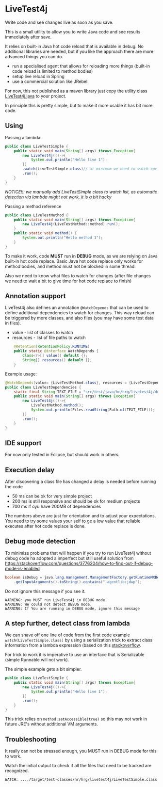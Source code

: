 
#  LiveTest4j

Write code and see changes live as soon as you save.

This is a small utility to allow you to write Java code and see results immediately after save.

It relies on built-in Java hot code reload that is available in debug. No additional libraries are needed,
but if you like the approach there are more advanced things you can do.

- run a specialised agent that allows for reloading more things (built-in code reload is limited to method bodies)
- setup live reload in Spring
- use a commercial solution like JRebel

For now, this not published as a maven library just copy the utility class [LiveTest4j.java](src/main/java/hr/hrg/livetest4j/LiveTest4j.java)  to your project.

In principle this is pretty simple, but to make it more usable it has bit more code.

## Using

Passing a lambda:

```Java
public class LiveTestSimple {
	public static void main(String[] args) throws Exception{
		new LiveTest4j(()->{
			System.out.println("Hello live 1");
		})
		.watch(LiveTestSimple.class)// at minimum we need to watch our file
		.run();
	}
}
```

*NOTICE!!: we manually add LiveTestSimple class to watch list, as automatic detection via lambda might not work, it is a bit hacky* 

Passing a method reference

```Java
public class LiveTestMethod {
	public static void main(String[] args) throws Exception{
		new LiveTest4j(LiveTestMethod::method).run();
	}
	public static void method() {
		System.out.println("Hello method 1");
	}
}
```

To make it work, code **MUST** run in **DEBUG** mode, as we are relying on Java built-in hot code replace. Basic Java 
hot code replace only works for method bodies, and method must not be blocked in some thread. 

Also we need to know what files to watch for changes (after file changes we need to wait a bit to give time for hot code replace to finish)

## Annotation support

LiveTest4j also defines an annotation `@WatchDepends` that can be used to define additional dependencies to watch for changes. This way reload can be triggered by more classes, and also files (you may have some test data in files).

- value  - list of classes to watch
- resources - list of file paths to watch

```Java
	@Retention(RetentionPolicy.RUNTIME)
	public static @interface WatchDepends {
		Class<?>[] value() default {};
		String[] resources() default {};
	}
```

Example usage:

```java
@WatchDepends(value= {LiveTestMethod.class}, resources = {LiveTestDependencies.TEXT_FILE})
public class LiveTestDependencies {
	static final String TEXT_FILE = "src/test/java/hr/hrg/livetest4j/dep.file.txt";
	public static void main(String[] args) throws Exception{
		new LiveTest4j(()->{
			LiveTestMethod.method();
			System.out.println(Files.readString(Path.of(TEXT_FILE)));
		})
		.run();
	}
}
```

## IDE support

For now only tested in Eclipse, but should work in others.

## Execution delay

After discovering a class file has changed a delay is needed before running the code

- 50 ms can be ok for very simple project 
- 200 ms is still responsive and should be ok for medium projects
- 700 ms if oyu have 200MB of dependencies

The numbers above are just for orientation and to adjust your expectations. You
need to try some values your self to ge a low value that reliable executes after hot code replace
is done.

## Debug mode detection

To minimize problems that will happen if you try to run LiveTest4j without debug code ha adopted a imperfect but still useful solution
from https://stackoverflow.com/questions/3776204/how-to-find-out-if-debug-mode-is-enabled

```java
boolean isDebug = java.lang.management.ManagementFactory.getRuntimeMXBean()
    .getInputArguments().toString().contains("-agentlib:jdwp");
```

 Do not ignore this message if you see it.

```
WARNING: you MUST run LiveTest4j in DEBUG mode.
WARNING: We could not detect DEBUG mode.
WARNING: If You are running in DEBUG mode, ignore this message
```

## A step further, detect class from lambda

We can shave off one line of code from the first code example `watch(LiveTestSimple.class)` by using a serialization trick to extract class information from a lambda expression (based on this [stackoverflow](https://stackoverflow.com/questions/21860875/printing-debug-info-on-errors-with-java-8-lambda-expressions).

For trick to work it is imperative to use an interface that is Serializable (simple Runnable will not work). 

The simple example gets a bit simpler.

```Java
public class LiveTestSimple {
	public static void main(String[] args) throws Exception{
		new LiveTest4j(()->{
			System.out.println("Hello live 1");
		})
		.run();
	}
}
```

This trick relies on `method.setAccessible(true)` so this may not work in future JRE's without additional VM arguments. 

## Troubleshooting

It really can not be stressed enough, you MUST run in DEBUG mode for this to work. 

Watch the initial output to check if all the files that need to be tracked are recognized.

```
WATCH: ..../target/test-classes/hr/hrg/livetest4j/LiveTestSimple.class
```

